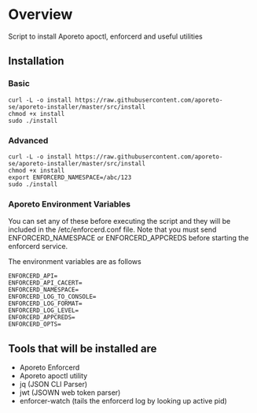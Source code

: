 # Overview
Script to install Aporeto apoctl, enforcerd and useful utilities

## Installation

### Basic
```
curl -L -o install https://raw.githubusercontent.com/aporeto-se/aporeto-installer/master/src/install
chmod +x install
sudo ./install
```

### Advanced
```
curl -L -o install https://raw.githubusercontent.com/aporeto-se/aporeto-installer/master/src/install
chmod +x install
export ENFORCERD_NAMESPACE=/abc/123
sudo ./install
```

### Aporeto Environment Variables
You can set any of these before executing the script and they will be included in the /etc/enforcerd.conf file. Note that you must send ENFORCERD_NAMESPACE or ENFORCERD_APPCREDS before starting the enforcerd service.

The environment variables are as follows
```
ENFORCERD_API=
ENFORCERD_API_CACERT=
ENFORCERD_NAMESPACE=
ENFORCERD_LOG_TO_CONSOLE=
ENFORCERD_LOG_FORMAT=
ENFORCERD_LOG_LEVEL=
ENFORCERD_APPCREDS=
ENFORCERD_OPTS=
```

## Tools that will be installed are
- Aporeto Enforcerd
- Aporeto apoctl utility
- jq (JSON CLI Parser)
- jwt (JSOWN web token parser)
- enforcer-watch (tails the enforcerd log by looking up active pid)
